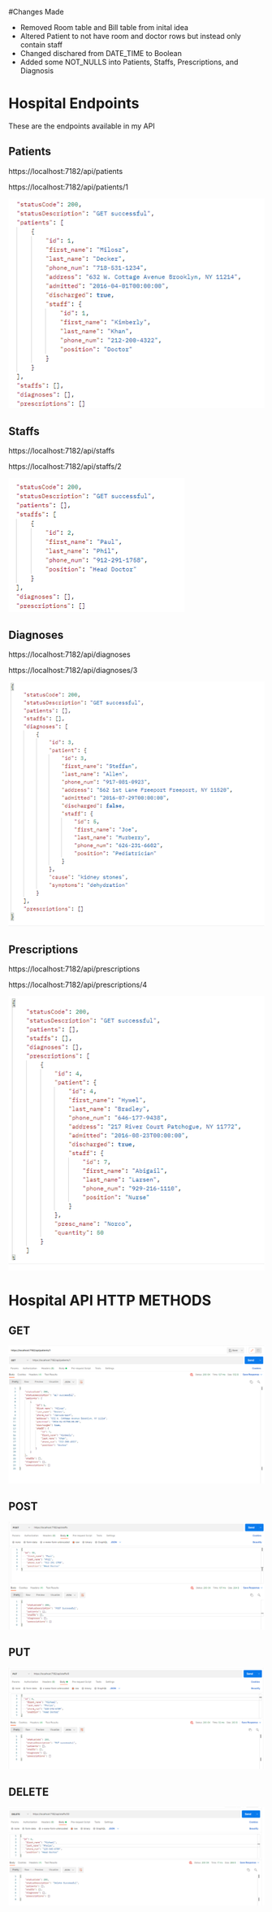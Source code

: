 #Changes Made

- Removed Room table and Bill table from inital idea
- Altered Patient to not have room and doctor rows but instead only contain staff
- Changed dischared from DATE_TIME to Boolean
- Added some NOT_NULLS into Patients, Staffs, Prescriptions, and Diagnosis

# Hospital Endpoints

These are the endpoints available in my API

## **Patients**

https://localhost:7182/api/patients

https://localhost:7182/api/patients/1

![Sample Patient](/images/sample_patient.PNG)

## **Staffs**

https://localhost:7182/api/staffs

https://localhost:7182/api/staffs/2

![Sample Staffs](/images/sample_staff.PNG)

## **Diagnoses**

https://localhost:7182/api/diagnoses

https://localhost:7182/api/diagnoses/3

![Sample Diagnosis](/images/sample_diagnosis.PNG)

## **Prescriptions**

https://localhost:7182/api/prescriptions

https://localhost:7182/api/prescriptions/4

![Sample Prescription](/images/sample_prescription.PNG)

# Hospital API HTTP METHODS

## GET

![Sample GET](/images/sample_get.PNG)

## POST

![Sample POST](/images/sample_post.PNG)

## PUT

![Sample PUT](/images/sample_put.PNG)

## DELETE

![Sample DELETE](/images/sample_delete.PNG)
